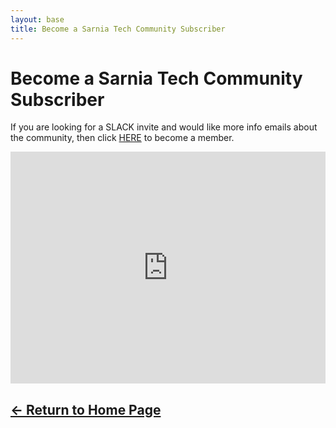 ```yaml
---
layout: base
title: Become a Sarnia Tech Community Subscriber
---
```

# Become a Sarnia Tech Community Subscriber
If you are looking for a SLACK invite and would like more info emails about the community, then click [HERE](/member) to become a member.
<iframe src="https://services.cognitoforms.com/f/N78qdX2YcEavlT8UYd_QSg?id=1" style="position:relative;width:1px;min-width:100%;*width:100%;" frameborder="0" scrolling="yes" seamless="seamless" height="371" width="100%"></iframe>
<script src="https://services.cognitoforms.com/scripts/embed.js"></script>

## [&#8592; Return to Home Page](/)
